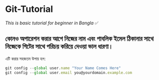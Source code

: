 # Git-Tutorial
_This is basic tutorial for beginner in Bangla_ :white_check_mark:



## কোনও অপারেশন করার আগে নিজের নাম এবং পাবলিক ইমেল ঠিকানার সাথে নিজেকে গিটের সাথে পরিচয় করিয়ে দেওয়া ভাল ধারণা।
এটি করার সহজতম উপায় হল:


```javascript
git config --global user.name "Your Name Comes Here"
git config --global user.email you@yourdomain.example.com

```
